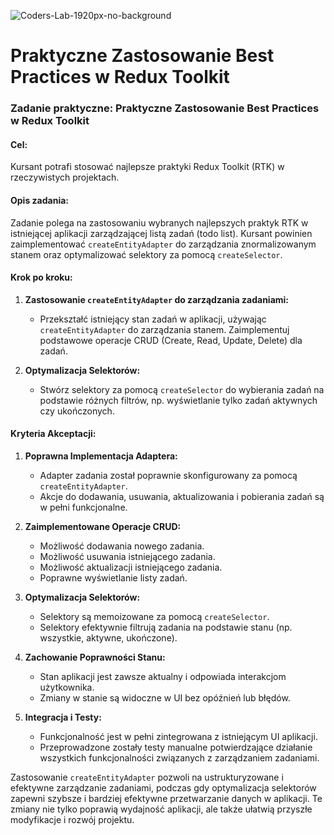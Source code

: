 ![Coders-Lab-1920px-no-background](https://user-images.githubusercontent.com/30623667/104709394-2cabee80-571f-11eb-9518-ea6a794e558e.png)


# Praktyczne Zastosowanie Best Practices w Redux Toolkit

### Zadanie praktyczne: Praktyczne Zastosowanie Best Practices w Redux Toolkit

#### Cel:

Kursant potrafi stosować najlepsze praktyki Redux Toolkit (RTK) w rzeczywistych projektach.

#### Opis zadania:

Zadanie polega na zastosowaniu wybranych najlepszych praktyk RTK w istniejącej aplikacji zarządzającej listą zadań (todo list). Kursant powinien zaimplementować `createEntityAdapter` do zarządzania znormalizowanym stanem oraz optymalizować selektory za pomocą `createSelector`.

#### Krok po kroku:

1. **Zastosowanie `createEntityAdapter` do zarządzania zadaniami:**

   - Przekształć istniejący stan zadań w aplikacji, używając `createEntityAdapter` do zarządzania stanem. Zaimplementuj podstawowe operacje CRUD (Create, Read, Update, Delete) dla zadań.

2. **Optymalizacja Selektorów:**
   - Stwórz selektory za pomocą `createSelector` do wybierania zadań na podstawie różnych filtrów, np. wyświetlanie tylko zadań aktywnych czy ukończonych.

#### Kryteria Akceptacji:

1. **Poprawna Implementacja Adaptera:**

   - Adapter zadania został poprawnie skonfigurowany za pomocą `createEntityAdapter`.
   - Akcje do dodawania, usuwania, aktualizowania i pobierania zadań są w pełni funkcjonalne.

2. **Zaimplementowane Operacje CRUD:**

   - Możliwość dodawania nowego zadania.
   - Możliwość usuwania istniejącego zadania.
   - Możliwość aktualizacji istniejącego zadania.
   - Poprawne wyświetlanie listy zadań.

3. **Optymalizacja Selektorów:**

   - Selektory są memoizowane za pomocą `createSelector`.
   - Selektory efektywnie filtrują zadania na podstawie stanu (np. wszystkie, aktywne, ukończone).

4. **Zachowanie Poprawności Stanu:**

   - Stan aplikacji jest zawsze aktualny i odpowiada interakcjom użytkownika.
   - Zmiany w stanie są widoczne w UI bez opóźnień lub błędów.

5. **Integracja i Testy:**
   - Funkcjonalność jest w pełni zintegrowana z istniejącym UI aplikacji.
   - Przeprowadzone zostały testy manualne potwierdzające działanie wszystkich funkcjonalności związanych z zarządzaniem zadaniami.

Zastosowanie `createEntityAdapter` pozwoli na ustrukturyzowane i efektywne zarządzanie zadaniami, podczas gdy optymalizacja selektorów zapewni szybsze i bardziej efektywne przetwarzanie danych w aplikacji. Te zmiany nie tylko poprawią wydajność aplikacji, ale także ułatwią przyszłe modyfikacje i rozwój projektu.
